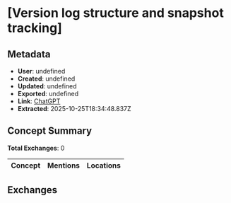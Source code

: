 # \[Version log structure and snapshot tracking\]

## Metadata

- **User**: undefined
- **Created**: undefined
- **Updated**: undefined
- **Exported**: undefined
- **Link**: [ChatGPT](undefined)
- **Extracted**: 2025-10-25T18:34:48.837Z

## Concept Summary

**Total Exchanges**: 0

| Concept | Mentions | Locations |
|---------|----------|----------|

## Exchanges

